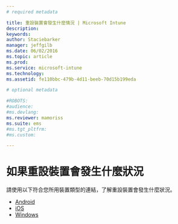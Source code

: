 ```yaml
---
# required metadata

title: 重設裝置會發生什麼情況 | Microsoft Intune
description:
keywords:
author: Staciebarker
manager: jeffgilb
ms.date: 06/02/2016
ms.topic: article
ms.prod:
ms.service: microsoft-intune
ms.technology:
ms.assetid: fe110bbc-479b-4d11-beeb-70d15b199eda

# optional metadata

#ROBOTS:
#audience:
#ms.devlang:
ms.reviewer: mamoriss
ms.suite: ems
#ms.tgt_pltfrm:
#ms.custom:

---
```



# 如果重設裝置會發生什麼狀況

請使用以下符合您所用裝置類型的連結，了解重設裝置會發生什麼狀況。

- [Android](what-happens-if-you-reset-your-device-using-the-company-portal-android.md)
- [iOS](what-happens-if-you-reset-your-device-using-the-company-portal-ios.md)
- [Windows](/what-happens-if-you-reset-your-device-using-the-company-portal-windows.md)



<!--HONumber=Jun16_HO1-->



